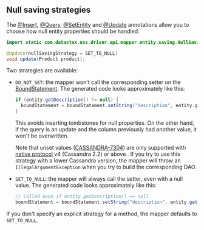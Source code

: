 ## Null saving strategies

The [@Insert](../insert/), [@Query](../query/), [@SetEntity](../setentity/) and
[@Update](../update/) annotations allow you to choose how null entity properties should be handled:

```java
import static com.datastax.oss.driver.api.mapper.entity.saving.NullSavingStrategy.SET_TO_NULL;

@Update(nullSavingStrategy = SET_TO_NULL)
void update(Product product);
```

Two strategies are available:

* `DO_NOT_SET`: the mapper won't call the corresponding setter on the [BoundStatement]. The
  generated code looks approximately like this:

    ```java
    if (entity.getDescription() != null) {
      boundStatement = boundStatement.setString("description", entity.getDescription());
    }
    ```
    
    This avoids inserting tombstones for null properties. On the other hand, if the query is an
    update and the column previously had another value, it won't be overwritten.

    Note that unset values ([CASSANDRA-7304]) are only supported with [native
    protocol](../../../core/native_protocol/) v4 (Cassandra 2.2) or above . If you try to use this
    strategy with a lower Cassandra version, the mapper will throw an `IllegalArgumentException`
    when you try to build the corresponding DAO.

* `SET_TO_NULL`: the mapper will always call the setter, even with a null value. The generated code
  looks approximately like this:
  
    ```java
    // Called even if entity.getDescription() == null
    boundStatement = boundStatement.setString("description", entity.getDescription());
    ```
    
If you don't specify an explicit strategy for a method, the mapper defaults to `SET_TO_NULL`.

[BoundStatement]: https://docs.datastax.com/en/drivers/java/4.0/com/datastax/oss/driver/api/core/cql/BoundStatement.html
      
[CASSANDRA-7304]: https://issues.apache.org/jira/browse/CASSANDRA-7304
